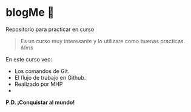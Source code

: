 # blogMe  🤩
Repositorio para practicar en curso
> Es un curso muy interesante y lo utilizare como buenas practicas.
>  *Miris*

En este curso veo:
- Los comandos de Git.
- El flujo de trabajo en Github.
- Realizado por MHP
- 
**P.D. ¡Conquistar al mundo!**